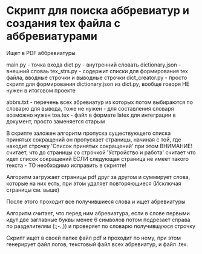 # Скрипт для поиска аббревиатур и создания tex файла с аббревиатурами

Ищет в PDF аббревиатуры

main.py - точка входа
dict.py - внутренний словать
dictionary.json - внешний словаь
tex_strs.py - содержит списки для формирования tex файла, вводные строчки и выводные строчки
dict_creator.py - просто скрипт для формирования dictionary.json из dict.py, вообще говоря НЕ нужен в итоговом проекте

abbrs.txt - перечень всех абревиатур из которых потом выбираются по словарю для вывода, тоже не нужен - для составления словаря возможно нужен
toa.tex - файл в формате latex для интеграции в документ, просто заменяется старым

В скрипте заложен алгоритм пропуска существующего списка принятых сокращений
он пропускает страницы, начиная с той, где находит строчку 'Список принятых сокращений'
при этом ВНИМАНИЕ! считает, что до страницы со строчкой 'Устройство и работа' считает что идет список сокращений
ЕСЛИ следующая страница не имеет такого текста - ТО необходимо исправить в скрипте!

Алгоритм загружает страницы pdf друг за другом и суммирует слова, которые на них есть, при этом удаляет повторяющиеся
(Исключая страницы см. выше)

После этого проходит все получившиеся слова и ищет абревиатуры

Алгоритм считает, что перед ним абревиатура, если в слове первыми идут две заглавные буквы менее 6 символов
потом подрезает справа по разделителям (:;-.,)) и проверяет по словарю получившуюся строчку

Скрипт ищет в своей папке файл pdf и проходит по нему, при этом генерирует файл логов, текстовый файл всех абревиатур,
и файл .tex.
